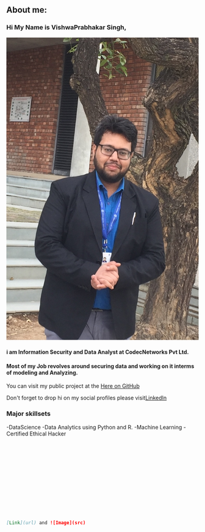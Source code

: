 ## About me:


### Hi My Name is VishwaPrabhakar Singh,
![Image](https://github.com/VishwaPrabhakar/vishwa.github.io/blob/master/IMG_5439.JPG)
#### i am Information Security and Data Analyst at CodecNetworks Pvt Ltd. 
#### Most of my Job revolves around securing data and working on it interms of modeling and Analyzing.
You can visit my public project at the [Here on GitHub](https://github.com/VishwaPrabhakar)

Don't forget to drop hi on my social profiles please visit[LinkedIn](https://www.linkedin.com/in/vishwaprabhakar/) 

### Major skillsets

-DataScience
-Data Analytics using Python and R.
-Machine Learning
-Certified Ethical Hacker 
```markdown












[Link](url) and ![Image](src)
```

